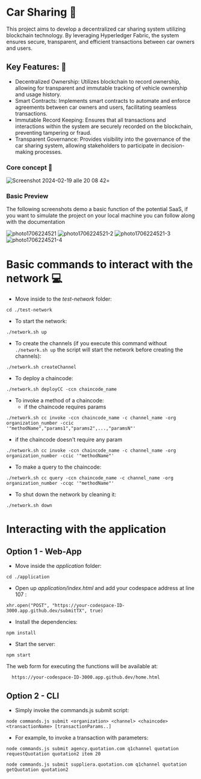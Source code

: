 [//]: # (SPDX-License-Identifier: CC-BY-4.0)

# Car Sharing 🚗

This project aims to develop a decentralized car sharing system utilizing blockchain technology. By leveraging Hyperledger Fabric, the system ensures secure, transparent, and efficient transactions between car owners and users.

## Key Features: 🔑

- Decentralized Ownership: Utilizes blockchain to record ownership, allowing for transparent and immutable tracking of vehicle ownership and usage history.
- Smart Contracts: Implements smart contracts to automate and enforce agreements between car owners and users, facilitating seamless transactions.
- Immutable Record Keeping: Ensures that all transactions and interactions within the system are securely recorded on the blockchain, preventing tampering or fraud.
- Transparent Governance: Provides visibility into the governance of the car sharing system, allowing stakeholders to participate in decision-making processes.

### Core concept 📍

![Screenshot 2024-02-19 alle 20 08 42](https://github.com/fres-sudo/Fabric2.5_school_material/assets/65305708/364b83a2-bdeb-4220-b83d-475d5f1abe8e)=


### Basic Preview

The following screenshots demo a basic function of the potential SaaS, if you want to simulate the project on your local machine you can follow along with the documentation

![photo1706224521](https://github.com/fres-sudo/Fabric2.5_school_material/assets/65305708/2348390a-658d-4f61-831b-d4b33f015772)
![photo1706224521-2](https://github.com/fres-sudo/Fabric2.5_school_material/assets/65305708/35653db2-253f-46e9-b8db-bce079ee4581)
![photo1706224521-3](https://github.com/fres-sudo/Fabric2.5_school_material/assets/65305708/b92797dc-f585-45ad-a5a7-e22e0021f8ad)
![photo1706224521-4](https://github.com/fres-sudo/Fabric2.5_school_material/assets/65305708/c9747766-f665-44f1-b981-2f5facb01849)



# Basic commands to interact with the network 💻

- Move inside to the *test-network* folder:
```
cd ./test-network
```

- To start the network:
```
./network.sh up
```

- To create the channels (if you execute this command without `./network.sh up` the script will start the network before creating the channels):
```
./network.sh createChannel
```

- To deploy a chaincode:
```
./network.sh deployCC -ccn chaincode_name
```

- To invoke a method of a chaincode:
  - if the chaincode requires params
```
./network.sh cc invoke -ccn chaincode_name -c channel_name -org organization_number -ccic '"methodName","params1","params2",...,"paramsN"'
```
  - if the chaincode doesn't require any param
```
./network.sh cc invoke -ccn chaincode_name -c channel_name -org organization_number -ccic '"methodName"'
```

- To make a query to the chaincode:
```
./network.sh cc query -ccn chaincode_name -c channel_name -org organization_number -ccqc '"methodName"'
```

- To shut down the network by cleaning it:
```
./network.sh down
```

# Interacting with the application

## Option 1 - Web-App

- Move inside the *application* folder:
```
cd ./application
```

- Open up *application/index.html* and add your codespace address at line 107 :
```
xhr.open("POST", "https://your-codespace-ID-3000.app.github.dev/submitTX", true)
```

- Install the dependencies:
```
npm install
```

- Start the server:
```
npm start
```

The web form for executing the functions will be available at:
```
  https://your-codespace-ID-3000.app.github.dev/home.html
```

## Option 2 - CLI

- Simply invoke the commands.js submit script:
```
node commands.js submit <organization> <channel> <chaincode> <transactionName> [transactionParams..]
```


- For example, to invoke a transaction with parameters:
```
node commands.js submit agency.quotation.com q1channel quotation requestQuotation quotation2 item 20
```
```
node commands.js submit suppliera.quotation.com q1channel quotation getQuotation quotation2
```
